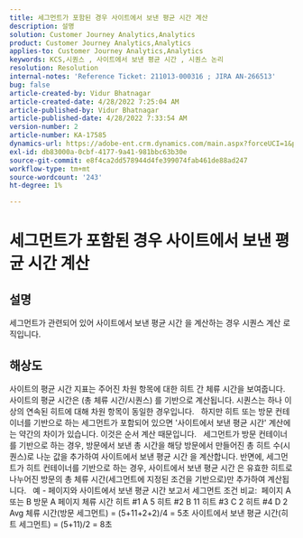 ```yaml
---
title: 세그먼트가 포함된 경우 사이트에서 보낸 평균 시간 계산
description: 설명
solution: Customer Journey Analytics,Analytics
product: Customer Journey Analytics,Analytics
applies-to: Customer Journey Analytics,Analytics
keywords: KCS,시퀀스 , 사이트에서 보낸 평균 시간 , 시퀀스 논리
resolution: Resolution
internal-notes: 'Reference Ticket: 211013-000316 ; JIRA AN-266513'
bug: false
article-created-by: Vidur Bhatnagar
article-created-date: 4/28/2022 7:25:04 AM
article-published-by: Vidur Bhatnagar
article-published-date: 4/28/2022 7:33:54 AM
version-number: 2
article-number: KA-17585
dynamics-url: https://adobe-ent.crm.dynamics.com/main.aspx?forceUCI=1&pagetype=entityrecord&etn=knowledgearticle&id=5e824c51-c4c6-ec11-a7b6-0022480a1d64
exl-id: db83000a-0cbf-4177-9a41-981bbc63b30e
source-git-commit: e8f4ca2dd578944d4fe399074fab461de88ad247
workflow-type: tm+mt
source-wordcount: '243'
ht-degree: 1%

---
```


# 세그먼트가 포함된 경우 사이트에서 보낸 평균 시간 계산

## 설명

세그먼트가 관련되어 있어 사이트에서 보낸 평균 시간 을 계산하는 경우 시퀀스 계산 로직입니다. 

## 해상도


사이트의 평균 시간 지표는 주어진 차원 항목에 대한 히트 간 체류 시간을 보여줍니다. 사이트의 평균 시간은 (총 체류 시간/시퀀스) 를 기반으로 계산됩니다. 시퀀스는 하나 이상의 연속된 히트에 대해 차원 항목이 동일한 경우입니다.
 
하지만 히트 또는 방문 컨테이너를 기반으로 하는 세그먼트가 포함되어 있으면 &#39;사이트에서 보낸 평균 시간&#39; 계산에는 약간의 차이가 있습니다. 이것은 순서 계산 때문입니다.
 
세그먼트가 방문 컨테이너를 기반으로 하는 경우, 방문에서 보낸 총 시간을 해당 방문에서 만들어진 총 히트 수(시퀀스)로 나눈 값을 추가하여 사이트에서 보낸 평균 시간 을 계산합니다.
반면에, 세그먼트가 히트 컨테이너를 기반으로 하는 경우, 사이트에서 보낸 평균 시간 은 유효한 히트로 나누어진 방문의 총 체류 시간(세그먼트에 지정된 조건을 기반으로)만 추가하여 계산됩니다.
 
예 - 페이지와 사이트에서 보낸 평균 시간 보고서 세그먼트 조건 비교:  페이지 A 또는 B 방문 A 페이지 체류 시간 히트 #1 A 5 히트 #2 B 11 히트 #3 C 2 히트 #4 D 2 Avg 체류 시간(방문 세그먼트) = (5+11+2+2)/4 = 5초 사이트에서 보낸 평균 시간(히트 세그먼트) = (5+11)/2 = 8초
